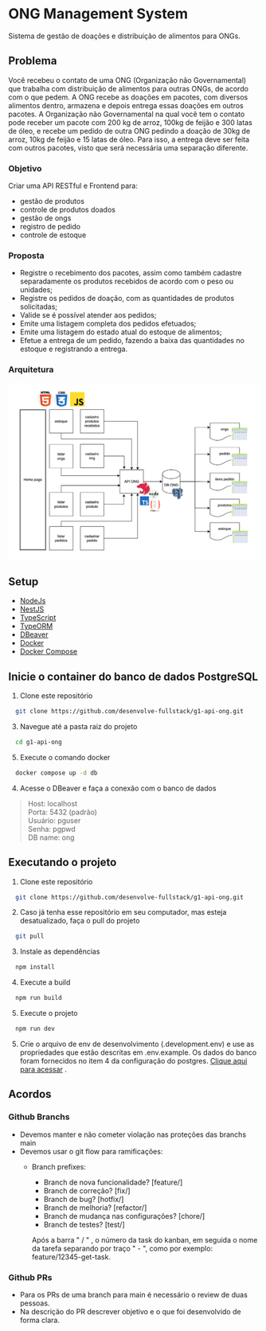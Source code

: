 # ONG Management System
Sistema de gestão de doações e distribuição de alimentos para ONGs.

## Problema
Você recebeu o contato de uma ONG (Organização não Governamental) que trabalha com distribuição de alimentos para outras ONGs, de acordo com o que pedem. A ONG recebe as doações em pacotes, com diversos alimentos dentro, armazena e depois entrega essas doações em outros pacotes.
A Organização não Governamental na qual você tem o contato pode receber um pacote com 200 kg de arroz, 100kg de feijão e 300 latas de óleo, e recebe um pedido de outra ONG pedindo a doação de 30kg de arroz, 10kg de feijão e 15 latas de óleo. Para isso, a entrega deve ser feita com outros pacotes, visto que será necessária uma separação diferente.

### Objetivo
Criar uma API RESTful e Frontend para:
- gestão de produtos
- controle de produtos doados
- gestão de ongs
- registro de pedido
- controle de estoque

### Proposta
- Registre o recebimento dos pacotes, assim como também cadastre separadamente os produtos recebidos de acordo com o peso ou unidades;
- Registre os pedidos de doação, com as quantidades de produtos solicitadas;
- Valide se é possível atender aos pedidos;
- Emite uma listagem completa dos pedidos efetuados;
- Emite uma listagem do estado atual do estoque de alimentos;
- Efetue a entrega de um pedido, fazendo a baixa das quantidades no estoque e registrando a entrega.

### Arquitetura
![Diagrama](./src/docs/Desenvolve-Projeto-Ong.png)

## Setup

- [NodeJs](https://nodejs.org/en/download)
- [NestJS](https://nestjs.com/)
- [TypeScript](https://www.typescriptlang.org/)
- [TypeORM](https://typeorm.io/)
- [DBeaver](https://dbeaver.io/download/)
- [Docker](https://docs.docker.com/engine/install/)
- [Docker Compose](https://docs.docker.com/compose/install/)

## Inicie o container do banco de dados PostgreSQL

1. Clone este repositório
```bash
  git clone https://github.com/desenvolve-fullstack/g1-api-ong.git
```

3. Navegue até a pasta raiz do projeto
```bash
  cd g1-api-ong
```

5. Execute o comando docker
```bash
  docker compose up -d db
```

4. Acesse o DBeaver e faça a conexão com o banco de dados
  > Host: localhost\
  > Porta: 5432 (padrão)\
  > Usuário: pguser\
  > Senha: pgpwd\
  > DB name: ong

## Executando o projeto

1. Clone este repositório
```bash
  git clone https://github.com/desenvolve-fullstack/g1-api-ong.git
```

2. Caso já tenha esse repositório em seu computador, mas esteja desatualizado, faça o pull do projeto
```bash
  git pull
```

3. Instale as dependências
```bash
  npm install
```

4. Execute a build
```bash
  npm run build
```

5. Execute o projeto
```bash
  npm run dev
```

5. Crie o arquivo de env de desenvolvimento (.development.env) e use as propriedades que estão descritas em .env.example. Os dados do banco foram fornecidos no item 4 da configuração do postgres. [Clique aqui para acessar](#inicie-o-container-do-banco-de-dados-postgresql) 
.



## Acordos

### Github Branchs
  - Devemos manter e não cometer violação nas proteções das branchs main
  - Devemos usar o git flow para ramificações:
    - Branch prefixes:
      - Branch de nova funcionalidade? [feature/]
      - Branch de correção? [fix/]
      - Branch de bug? [hotfix/]
      - Branch de melhoria? [refactor/]
      - Branch de mudança nas configurações? [chore/]
      - Branch de testes? [test/]
  
      Após a barra " / " , o número da task do kanban, em seguida o nome da tarefa separando por traço " - ", como por exemplo: feature/12345-get-task.
### Github PRs 
- Para os PRs de uma branch para main é necessário o review de duas pessoas.
- Na descrição do PR descrever objetivo e o que foi desenvolvido de forma clara.
